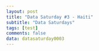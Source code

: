 ```yaml
---
layout: post
title: "Data Saturday #3 - Haiti"
subtitle: "Data Saturdays"
tags: [test]
comments: false
data: datasaturday0003
---
```

